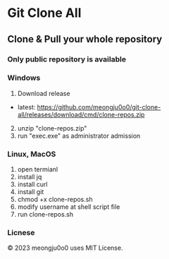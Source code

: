# Git Clone All

## Clone & Pull your whole repository
### Only public repository is available

### Windows
1. Download release
- latest: https://github.com/meongju0o0/git-clone-all/releases/download/cmd/clone-repos.zip
2. unzip "clone-repos.zip"
3. run "exec.exe" as administrator admission

### Linux, MacOS
1. open termianl
2. install jq
3. install curl
4. install git
5. chmod +x clone-repos.sh
6. modify username at shell script file
7. run clone-repos.sh

### Licnese
© 2023 meongju0o0 uses MIT License.
